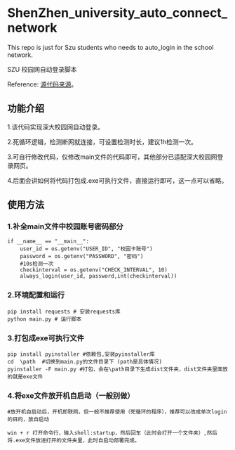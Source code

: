 # ShenZhen_university_auto_connect_network

This repo is just for Szu students who needs to auto_login in the school network. 

SZU 校园网自动登录脚本 

Reference: [源代码来源](https://github.com/coffeehat/BIT-srun-login-script)。

## 功能介绍

1.该代码实现深大校园网自动登录。

2.死循环逻辑，检测断网就连接，可设置检测时长，建议1h检测一次。

3.可自行修改代码，仅修改main文件的代码即可，其他部分已适配深大校园网登录网页。

4.后面会讲如何将代码打包成.exe可执行文件，直接运行即可，这一点可以省略。

## 使用方法

### 1.补全main文件中校园账号密码部分

```
if __name__ == "__main__":
    user_id = os.getenv("USER_ID", "校园卡账号")
    password = os.getenv("PASSWORD", "密码")
    #10s检测一次
    checkinterval = os.getenv("CHECK_INTERVAL", 10)
    always_login(user_id, password,int(checkinterval))
```

### 2.环境配置和运行

```
pip install requests # 安装requests库
python main.py # 运行脚本
```

### 3.打包成exe可执行文件

```
pip install pyinstaller #依赖包,安装pyinstaller库
cd  \path  #切换到main.py的文件目录下 (path是具体情况)
pyinstaller -F main.py #打包，会在\path目录下生成dist文件夹，dist文件夹里面放的就是exe文件
```

### 4.将exe文件放开机自启动（一般别做）

```
#放开机自启动后，开机即联网，但一般不推荐使用（死循环的程序），推荐可以改成单次login的目的，放自启动

win + r 打开命令行，输入shell:startup，然后回车（此时会打开一个文件夹）,然后将.exe文件放进打开的文件夹里，此时自启动部署完成。

```

